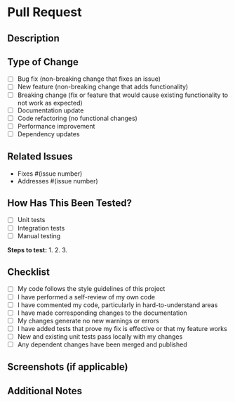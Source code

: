 # Pull Request

## Description
<!-- Provide a detailed description of the changes in this PR -->

## Type of Change
<!-- Mark the relevant option with an [x] -->
- [ ] Bug fix (non-breaking change that fixes an issue)
- [ ] New feature (non-breaking change that adds functionality)
- [ ] Breaking change (fix or feature that would cause existing functionality to not work as expected)
- [ ] Documentation update
- [ ] Code refactoring (no functional changes)
- [ ] Performance improvement
- [ ] Dependency updates

## Related Issues
<!-- Link to any related issues that this PR addresses -->
- Fixes #(issue number)
- Addresses #(issue number)

## How Has This Been Tested?
<!-- Describe the tests that you ran to verify your changes -->
- [ ] Unit tests
- [ ] Integration tests
- [ ] Manual testing

**Steps to test:**
1. 
2. 
3. 

## Checklist
<!-- Mark the relevant options with an [x] -->
- [ ] My code follows the style guidelines of this project
- [ ] I have performed a self-review of my own code
- [ ] I have commented my code, particularly in hard-to-understand areas
- [ ] I have made corresponding changes to the documentation
- [ ] My changes generate no new warnings or errors
- [ ] I have added tests that prove my fix is effective or that my feature works
- [ ] New and existing unit tests pass locally with my changes
- [ ] Any dependent changes have been merged and published

## Screenshots (if applicable)
<!-- Add screenshots to help explain your changes if relevant -->

## Additional Notes
<!-- Add any other information about the PR here -->
